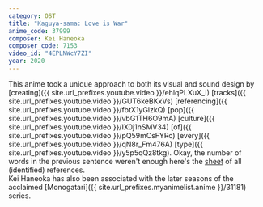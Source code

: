 ```yaml
---
category: OST
title: "Kaguya-sama: Love is War"
anime_code: 37999
composer: Kei Haneoka
composer_code: 7153
video_id: "4EPLNWcY7ZI"
year: 2020
---
```

This anime took a unique approach to both its visual and sound design by [creating]({{ site.url_prefixes.youtube.video }}/ehlqPLXuX_I) [tracks]({{ site.url_prefixes.youtube.video }}/GUT6keBKxVs) [referencing]({{ site.url_prefixes.youtube.video }}/fbtX1yGlzkQ) [pop]({{ site.url_prefixes.youtube.video }}/vbG1TH6O9mA) [culture]({{ site.url_prefixes.youtube.video }}/IX0j1nSMV34) [of]({{ site.url_prefixes.youtube.video }}/pQ59mCsFYRc) [every]({{ site.url_prefixes.youtube.video }}/qN8r_Fm476A) [type]({{ site.url_prefixes.youtube.video }}/y5p5qQz8tkg). Okay, the number of words in the previous sentence weren't enough here's the [sheet](https://docs.google.com/spreadsheets/d/16TjWklhIXUbNXU7fERHWiGT-QfZI0_YpfQL9vZqJOSo/edit?gid=982926166) of all (identified) references.\
Kei Haneoka has also been associated with the later seasons of the acclaimed [Monogatari]({{ site.url_prefixes.myanimelist.anime }}/31181) series.